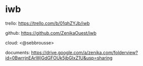 iwb
===

trello: https://trello.com/b/01qhZYJb/iwb

github: https://github.com/ZenikaOuest/iwb

cloud: <@sebbrousse>

documents: https://drive.google.com/a/zenika.com/folderview?id=0BwrrjnEArWjGdGFOUk5jbGIxZ1U&usp=sharing
